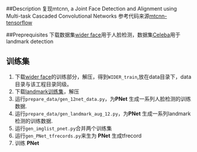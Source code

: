 ##Description
复现mtcnn, a Joint Face Detection and Alignment using Multi-task Cascaded Convolutional Networks
参考代码来源[mtcnn-tensorflow](https://github.com/AITTSMD/MTCNN-Tensorflow)

##Preprequisites
下载数据集[wider face](http://mmlab.ie.cuhk.edu.hk/projects/WIDERFace/)用于人脸检测，数据集[Celeba](http://mmlab.ie.cuhk.edu.hk/archive/CNN_FacePoint.htm)用于landmark detection

## 训练集
1. 下载[wider face](http://mmlab.ie.cuhk.edu.hk/projects/WIDERFace/)的训练部分，解压，得到`WIDER_train`,放在data目录下，data目录与该工程目录同级。
2. 下载[landmark训练集](http://mmlab.ie.cuhk.edu.hk/archive/CNN_FacePoint.htm)，解压
3. 运行`prepare_data/gen_12net_data.py`，为**PNet** 生成一系列人脸检测的训练数据.
4. 运行`prepare_data/gen_landmark_aug_12.py`，为**PNet** 生成一系列landmark检测的训练数据.
5. 运行`gen_imglist_pnet.py`合并两个训练集
6. 运行`gen_PNet_tfrecords.py`来生为 **PNet** 生成tfrecord
7. 训练 **PNet**